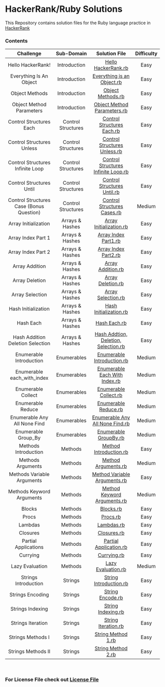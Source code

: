 # HackerRank/Ruby Solutions

This Repository contains solution files for the Ruby language practice in [HackerRank](https://www.hackerrank.com/domains/ruby)

### Contents

| Challenge    | Sub-Domain     | Solution File     | Difficulty    |
| :----------: | :------------: | :-----------: | :----------------: |
| Hello HackerRank! | Introduction | [Hello HackerRank.rb](Solutions/Hello%20Hackerrank.rb) | Easy |
| Everything Is An Object | Introduction | [Everything is an Object.rb](Solutions/Everything%20is%20an%20Object.rb) | Easy |
| Object Methods | Introduction | [Object Methods.rb](Solutions/Object%20Methods.rb) | Easy |
| Object Method Parameters | Introduction | [Object Method Parameters.rb](Solutions/Object%20Method%20Parameter.rb) | Easy |
| Control Structures Each | Control Structures | [Control Structures Each.rb](Solutions/Control%20Structures%20Each.rb) | Easy |
| Control Structures Unless | Control Structures | [Control Structures Unless.rb](Solutions/Control%20Structures%20Unless.rb) | Easy |
| Control Structures Infinite Loop | Control Structures | [Control Structures Infinite Loop.rb](Solutions/Control%20Structures%20Infinite%20Loop.rb) | Easy |
| Control Structures Until | Control Structures | [Control Structures Until.rb](Solutions/Control%20Structures%20Until.rb) | Easy |
| Control Structures Case (Bonus Question) | Control Structures | [Control Structures Cases.rb](Solutions/Control%20Structures%20Cases.rb) | Medium |
| Array Initialization | Arrays & Hashes | [Array Initialization.rb](Solutions/Array%20Initialization.rb) | Easy |
| Array Index Part 1 | Arrays & Hashes | [Array Index Part1.rb](Solutions/Array%20Index%20Part1.rb) | Easy |
| Array Index Part 2 | Arrays & Hashes | [Array Index Part2.rb](Solutions/Array%20Index%20Part2.rb) | Easy |
| Array Addition | Arrays & Hashes | [Array Addition.rb](Solutions/Array%20Addition.rb) | Easy |
| Array Deletion | Arrays & Hashes | [Array Deletion.rb](Solutions/Array%20Deletion.rb) | Easy |
| Array Selection | Arrays & Hashes | [Array Selection.rb](Solutions/Array%20Selection.rb) | Easy |
| Hash Initialization | Arrays & Hashes | [Hash Initialization.rb](Solutions/Hash%20Initialization.rb) | Easy |
| Hash Each | Arrays & Hashes | [Hash Each.rb](Solutions/Hash%20Each.rb) | Easy |
| Hash Addition Deletion Selection | Arrays & Hashes | [Hash Addtion, Deletion, Selection.rb](Solutions/Hash%20Addition%20Deletion%20Selection.rb) | Easy |
| Enumerable Introduction | Enumerables | [Enumerable Introduction.rb](Solutions/Enumerable%20Introduction.rb) | Medium |
| Enumerable each_with_index | Enumerables | [Enumerable Each With Index.rb](Solutions/Enumerable%20Each%20With%20Index.rb) | Medium |
| Enumerable Collect | Enumerables | [Enumerable Collect.rb](Solutions/Enumerable%20Collect.rb) | Medium |
| Enumerable Reduce | Enumerables | [Enumerable Reduce.rb](Solutions/Enumerable%20Reduce.rb) | Medium |
| Enumerable Any All None Find | Enumerables | [Enumerable Any All None Find.rb](Solutions/Enumerable%20Any%20All%20None%20Find.rb) | Medium |
| Enumerable Group_By | Enumerables | [Enumerable GroupBy.rb](Solutions/Enumerable%20GroupBy.rb) | Medium |
| Methods Introduction | Methods | [Method Introduction.rb](Solutions/Method%20Introduction.rb) | Easy |
| Methods Arguments | Methods | [Method Arguments.rb](Solutions/Method%20Arguments.rb) | Medium |
| Methods Variable Arguments | Methods | [Method Variable Arguments.rb](Solutions/Method%20Variable%20Arguments.rb) | Easy |
| Methods Keyword Arguments | Methods | [Method Keyword Arguments.rb](Solutions/Method%20Keyword%20Arguments.rb) | Medium |
| Blocks | Methods | [Blocks.rb](Solutions/Blocks.rb) | Easy |
| Procs | Methods | [Procs.rb](Solutions/Procs.rb) | Easy |
| Lambdas | Methods | [Lambdas.rb](Solutions/Lambdas.rb) | Easy |
| Closures | Methods | [Closures.rb](Solutions/Closures.rb) | Easy |
| Partial Applications | Methods | [Partial Application.rb](Solutions/Partial%20Application.rb) | Easy |
| Currying | Methods | [Currying.rb](Solutions/Currying.rb) | Easy |
| Lazy Evaluation | Methods | [Lazy Evaluation.rb](Solutions/Lazy%20Evaluation.rb) | Medium |
| Strings Introduction | Strings | [String Introduction.rb](Solutions/String%20Introduction.rb) | Easy |
| Strings Encoding | Strings | [String Encode.rb](Solutions/String%20Encode.rb) | Easy |
| Strings Indexing | Strings | [String Indexing.rb](Solutions/String%20Indexing.rb) | Easy |
| Strings Iteration | Strings | [String Iteration.rb](Solutions/String%20Iteration.rb) | Easy |
| Strings Methods I | Strings | [String Method 1.rb](Solutions/String%20Method%201.rb) | Easy |
| Strings Methods II | Strings | [String Method 2.rb](Solutions/String%20Method%202.rb) | Easy |
&nbsp;
### For License File check out [License File](./LICENSE)
